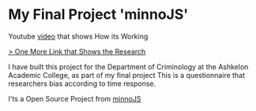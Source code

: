 # My Final Project 'minnoJS'

Youtube [video](https://youtu.be/TJngfx1qV1g) that shows How its Working

[> One More Link that Shows the Research](http://minnojs-ashkelon.epizy.com)

I have built this project for the Department of Criminology at the Ashkelon Academic College, as part of my final project This is a questionnaire that researchers bias according to time response.

I'ts a Open Source Project from [minnoJS](https://minnojs.github.io/)
